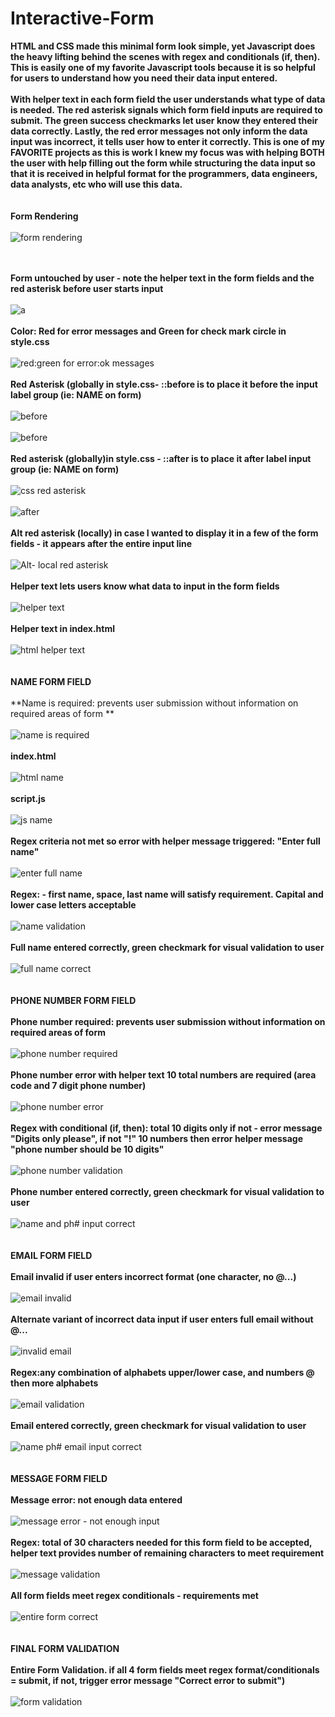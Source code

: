 # Interactive-Form   
**HTML and CSS made this minimal form look simple, yet Javascript does the heavy lifting behind the scenes with regex and conditionals (if, then). 
This is easily one of my favorite Javascript tools because it is so helpful for users to understand how you need their data input entered.** 
\
\
**With helper text in each form field the user understands what type of data is needed. The red asterisk signals which form field inputs are required to submit. The green success checkmarks 
let user know they entered their data correctly. Lastly, the red error messages not only inform the data input was incorrect, it tells user how to enter it correctly. This is one of my FAVORITE projects as this is work I knew my focus was with helping BOTH the user with help filling out the form while structuring the data input so that it is received in helpful
format for the programmers, data engineers, data analysts, etc who will use this data.** 
\
\
\
**Form Rendering** 
\
\
![form rendering](https://github.com/JCPTrevillian/Interactive-Form/assets/95890754/13501d52-50a1-4297-a390-734db46860c0)

\
\
**Form untouched by user - note the helper text in the form fields and the red asterisk before user starts input** 
\
\
![a](https://github.com/JCPTrevillian/Interactive-Form/assets/95890754/55220c3c-a33c-4b8c-8bf6-3c394f96f735)
\
\
**Color: Red for error messages and Green for check mark circle in style.css**
\
\
![red:green for error:ok messages](https://github.com/JCPTrevillian/form_w_validation/assets/95890754/1d3588ff-331d-4e6e-b089-0178aefb6571)
\
\
**Red Asterisk (globally in style.css- ::before is to place it before the input label group (ie: NAME on form)**
\
\
![before](https://github.com/JCPTrevillian/Interactive-Form/assets/95890754/1850875f-0c03-4d31-a8eb-eeac43de7dc6)
\
\
![before](https://github.com/JCPTrevillian/Interactive-Form/assets/95890754/1de1679e-3b04-43fa-b697-8f9a7ab26ee2)
\
\
**Red asterisk (globally)in style.css - ::after is to place it after label input group (ie: NAME on form)**
\
\
![css red asterisk](https://github.com/JCPTrevillian/form_w_validation/assets/95890754/642c87fe-b4dd-4863-968f-4c04a2a1ba03)
\
\
![after](https://github.com/JCPTrevillian/Interactive-Form/assets/95890754/0f739126-0b72-4be6-8695-930aff16566d)
\
\
**Alt red asterisk (locally) in case I wanted to display it in a few of the form fields - it appears after the entire input line** 
\
\
![Alt- local red asterisk ](https://github.com/JCPTrevillian/Interactive-Form/assets/95890754/85672214-ba0b-4e15-8edb-fde67cd95a21)
\
\
**Helper text lets users know what data to input in the form fields**
\
\
![helper text ](https://github.com/JCPTrevillian/form_w_validation/assets/95890754/1a6bf632-1b4e-48a2-b023-8a387561ad24)
\
\
**Helper text in index.html**
\
\
![html helper text ](https://github.com/JCPTrevillian/form_w_validation/assets/95890754/1a259e7c-0120-4fe6-b870-0cb75eb15b77)
\
\
\
**NAME FORM FIELD**
\
\
**Name is required: prevents user submission without information on required areas of form **
\
\
![name is required](https://github.com/JCPTrevillian/form_w_validation/assets/95890754/998e4b85-0ee0-475d-a56f-d49e2cd13981)
\
\
**index.html**
\
\
![html name](https://github.com/JCPTrevillian/Interactive-Form/assets/95890754/b2279404-945b-4c48-acbf-fb7b5fca1e46)
\
\
**script.js**
\
\
![js name](https://github.com/JCPTrevillian/Interactive-Form/assets/95890754/53b18eec-0782-443b-ae36-913a905e40f9)
\
\
**Regex criteria not met so error with helper message triggered: "Enter full name"**
\
\
![enter full name ](https://github.com/JCPTrevillian/form_w_validation/assets/95890754/3bd9d83c-de32-4f2a-a32e-7a55cfd3b1e0)
\
\
**Regex: - first name, space, last name will satisfy requirement. Capital and lower case letters acceptable**
\
\
![name validation](https://github.com/JCPTrevillian/form_w_validation/assets/95890754/2e534125-3e9e-4b71-b300-ecabfd5f851d)
\
\
**Full name entered correctly, green checkmark for visual validation to user**
\
\
![full name correct ](https://github.com/JCPTrevillian/form_w_validation/assets/95890754/f2b009cc-9eaa-4bc9-a82d-f350381a2e73)
\
\
\
**PHONE NUMBER FORM FIELD**
\
\
**Phone number required: prevents user submission without information on required areas of form**
\
\
![phone number required](https://github.com/JCPTrevillian/form_w_validation/assets/95890754/7fbc95de-e679-4c32-9b54-f27298ca469b)
\
\
**Phone number error with helper text 10 total numbers are required (area code and 7 digit phone number)** 
\
\
![phone number error](https://github.com/JCPTrevillian/form_w_validation/assets/95890754/2e0d0a72-4c17-4879-9931-3bf8f35788e4)
\
\
**Regex with conditional (if, then): total 10 digits only if not - error message "Digits only please", if not "!" 10 numbers then error helper message "phone number should be 10 digits"** 
\
\
![phone number validation](https://github.com/JCPTrevillian/form_w_validation/assets/95890754/ad8433cc-7d3e-4c6a-a4f2-2c48db6450d3)
\
\
**Phone number entered correctly, green checkmark for visual validation to user** 
\
\
![name and ph# input correct ](https://github.com/JCPTrevillian/form_w_validation/assets/95890754/b01d05fd-74c3-443d-b5bb-f3706cec6b4d)
\
\
\
**EMAIL FORM FIELD**
\
\
**Email invalid if user enters incorrect format (one character, no @...)**
\
\
![email invalid ](https://github.com/JCPTrevillian/form_w_validation/assets/95890754/2f362a3a-e80e-492d-b319-3a0b2b70aa20)
\
\
**Alternate variant of incorrect data input if user enters full email without @...**
\
\
![invalid email](https://github.com/JCPTrevillian/form_w_validation/assets/95890754/c7160581-aef6-4c70-abdd-9f95f0288f90)
\
\
**Regex:any combination of alphabets upper/lower case, and numbers @ then more alphabets** 
\
\
![email validation](https://github.com/JCPTrevillian/form_w_validation/assets/95890754/f4f8147a-4553-453e-a879-71848c1505ab)
\
\
**Email entered correctly, green checkmark for visual validation to user** 
\
\
![name ph# email input correct](https://github.com/JCPTrevillian/form_w_validation/assets/95890754/920a0781-d028-4091-b523-d35617d763f8)
\
\
\
**MESSAGE FORM FIELD**
\
\
**Message error: not enough data entered**
\
\
![message error - not enough input](https://github.com/JCPTrevillian/form_w_validation/assets/95890754/94be84ad-0560-4363-92af-9b23f31b49c5)
\
\
**Regex: total of 30 characters needed for this form field to be accepted, helper text provides number of remaining characters to meet requirement** 
\
\
![message validation](https://github.com/JCPTrevillian/form_w_validation/assets/95890754/61af6b16-32e7-45d1-b087-982133f232c0)
\
\
**All form fields meet regex conditionals - requirements met** 
\
\
![entire form correct ](https://github.com/JCPTrevillian/form_w_validation/assets/95890754/6d1e1ccd-4aab-49b3-adf7-d9a3f3d58699)
\
\
\
**FINAL FORM VALIDATION**
\
\
**Entire Form Validation. if all 4 form fields meet regex format/conditionals = submit, if not, trigger error message "Correct error to submit")** 
\
\
![form validation ](https://github.com/JCPTrevillian/form_w_validation/assets/95890754/ff0eb582-86f7-46ea-b473-fa9b0d1e38dc)

